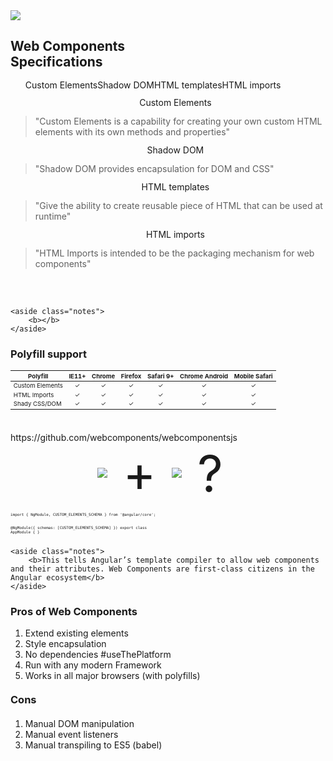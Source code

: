 <section>
    <img src="../../img/web_component-logo.png" class="img-plain"/>
    <h2>Web Components <br/>Specifications</h2>
    <aside class="notes">
        <b></b>
    </aside>
</section>

<section>
    <ul style="list-style-type: none; margin-left: 0; display: flex; flex-direction: row;" >
        <li style="display: flex; flex-direction: column; align-items: center; text-align: center; line-height: 1em;">
            <i class="fa fa-code" style="font-size: 4em"></i>
            <span>Custom Elements</span>
        </li>
        <li style="display: flex; flex-direction: column; align-items: center; text-align: center; line-height: 1em;">
            <i class="fa fa-user-secret" style="font-size: 4em"></i>
            <span>Shadow DOM</span>
        </li>
        <li style="display: flex; flex-direction: column; align-items: center; text-align: center; line-height: 1em;">
            <i class="fa fa-cog" style="font-size: 4em"></i>
            <span>HTML templates</span>
        </li>
        <li style="display: flex; flex-direction: column; align-items: center; text-align: center; line-height: 1em;">
            <i class="fa fa-external-link" style="font-size: 4em"></i>
            <span>HTML imports</span>
        </li>
    </ul>
    <aside class="notes">
        <b></b>
    </aside>
</section>

<section>
    <ul style="list-style-type: none; margin-left: 0;" >
        <li style="display: flex; flex-direction: column; align-items: center; text-align: center; line-height: 1em;">
            <i class="fa fa-code" style="font-size: 4em"></i>
            <span>Custom Elements</span>
        </li>
    </ul>
     <blockquote>
        "Custom Elements is a capability for creating your own custom HTML elements with its own methods and properties"
    </blockquote>
    <aside class="notes">
        <b></b>
    </aside>
</section>

<section>
    <ul style="list-style-type: none; margin-left: 0;" >
         <li style="display: flex; flex-direction: column; align-items: center; text-align: center; line-height: 1em;">
            <i class="fa fa-user-secret" style="font-size: 4em"></i>
            <span>Shadow DOM</span>
        </li>
    </ul>
     <blockquote>
        "Shadow DOM provides encapsulation for DOM and CSS"
    </blockquote>
    <aside class="notes">
        <b></b>
    </aside>
</section>

<section>
    <ul style="list-style-type: none; margin-left: 0;" >
        <li style="display: flex; flex-direction: column; align-items: center; text-align: center; line-height: 1em;">
            <i class="fa fa-cog" style="font-size: 4em"></i>
            <span>HTML templates</span>
        </li>
    </ul>
     <blockquote>
        "Give the ability to create reusable piece of HTML that can be used at runtime"
    </blockquote>
    <aside class="notes">
        <b></b>
    </aside>
</section>

<section>
    <ul style="list-style-type: none; margin-left: 0;" >
        <li style="display: flex; flex-direction: column; align-items: center; text-align: center; line-height: 1em;">
            <i class="fa fa-external-link" style="font-size: 4em"></i>
            <span>HTML imports</span>
        </li>
    </ul>
     <blockquote>
        "HTML Imports is intended to be the packaging mechanism for web components"
    </blockquote>
    <aside class="notes">
        <b></b>
    </aside>
</section>

<section>

<pre style="font-size: 80%"><code class="html"><link rel="import" href="google-map.html">
</code></pre>
<pre class="fragment" style="font-size: 80%"><code class="html"><google-map></google-map>
</code></pre>
    <aside class="notes">
        <b></b>
    </aside>
</section>

<section>
    <h3>Polyfill support</h3>
    <table style="zoom:0.6; margin-bottom: 60px">
    <thead>
    <tr>
    <th>Polyfill</th>
    <th align="center">IE11+</th>
    <th align="center">Chrome</th>
    <th align="center">Firefox</th>
    <th align="center">Safari 9+</th>
    <th align="center">Chrome Android</th>
    <th align="center">Mobile Safari</th>
    </tr>
    </thead>
    <tbody>
    <tr>
    <td>Custom Elements</td>
    <td align="center">✓</td>
    <td align="center">✓</td>
    <td align="center">✓</td>
    <td align="center">✓</td>
    <td align="center">✓</td>
    <td align="center">✓</td>
    </tr>
    <tr>
    <td>HTML Imports</td>
    <td align="center">✓</td>
    <td align="center">✓</td>
    <td align="center">✓</td>
    <td align="center">✓</td>
    <td align="center">✓</td>
    <td align="center">✓</td>
    </tr>
    <tr>
    <td>Shady CSS/DOM</td>
    <td align="center">✓</td>
    <td align="center">✓</td>
    <td align="center">✓</td>
    <td align="center">✓</td>
    <td align="center">✓</td>
    <td align="center">✓</td>
    </tr></tbody>
    </table>
    https://github.com/webcomponents/webcomponentsjs
    <aside class="notes">
        <b></b>
    </aside>
</section>

<section>
<div style="display:flex; flex-direction:row;align-items: center;justify-content: center;">
    <img src="../../img/web_component-logo.png" class="img-plain"/>
    <span style="font-size: 80px; margin: 0px 25px;">+</span>
    <img src="../../img/angular-logo.png" class="img-plain"/>
    <span style="font-size: 80px; margin: 0px 25px;">?</span>
</div>
<pre class="fragment" style="font-size: 50%"><code class="typescript" data-trim>
import { NgModule, CUSTOM_ELEMENTS_SCHEMA } from '@angular/core';

@NgModule({
  schemas: [CUSTOM_ELEMENTS_SCHEMA]
})
export class AppModule { }
</code></pre>
<div class="fragment current-only" data-code-block="1" data-code-focus="1"></div>
<div class="fragment current-only" data-code-block="1" data-code-focus="1,4"></div>

    <aside class="notes">
        <b>This tells Angular’s template compiler to allow web components and their attributes. Web Components are first-class citizens in the Angular ecosystem</b>
    </aside>
</section>

<section>
    <h3>Pros of Web Components</h3>
    <ol>
        <li class="fragment">Extend existing elements</li>
        <li class="fragment">Style encapsulation</li>
        <li class="fragment">No dependencies #useThePlatform</li>
        <li class="fragment">Run with any modern Framework</li>
        <li class="fragment">Works in all major browsers (with polyfills)</li>
    </ol>
    <h3 class="fragment" style="margin: 20px 0">Cons</h3>
    <ol>
        <li class="fragment">Manual DOM manipulation</li>
        <li class="fragment">Manual event listeners</li>
        <li class="fragment">Manual transpiling to ES5 (babel)</li>
    </ol>
    <aside class="notes">
        <b></b>
    </aside>
</section>
